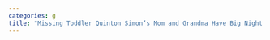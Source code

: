 ```yaml
---
categories: g
title: "Missing Toddler Quinton Simon’s Mom and Grandma Have Big Night Out Amid FBI Search"
---
```

